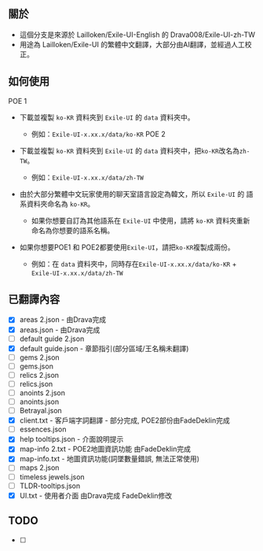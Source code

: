 ## 關於
- 這個分支是來源於 Lailloken/Exile-UI-English 的 Drava008/Exile-UI-zh-TW
- 用途為 Lailloken/Exile-UI 的繁體中文翻譯，大部分由AI翻譯，並經過人工校正。

## 如何使用
POE 1
- 下載並複製 `ko-KR` 資料夾到 `Exile-UI` 的 `data` 資料夾中。
  - 例如：`Exile-UI-x.xx.x/data/ko-KR`
POE 2
- 下載並複製 `ko-KR` 資料夾到 `Exile-UI` 的 `data` 資料夾中，把`ko-KR`改名為`zh-TW`。
  - 例如：`Exile-UI-x.xx.x/data/zh-TW`

- 由於大部分繁體中文玩家使用的聊天室語言設定為韓文，所以 `Exile-UI` 的 語系資料夾命名為 `ko-KR`。
  - 如果你想要自訂為其他語系在 `Exile-UI` 中使用，請將 `ko-KR` 資料夾重新命名為你想要的語系名稱。

- 如果你想要POE1 和 POE2都要使用`Exile-UI`，請把`ko-KR`複製成兩份。
  - 例如：在 `data` 資料夾中，同時存在`Exile-UI-x.xx.x/data/ko-KR` + `Exile-UI-x.xx.x/data/zh-TW`

## 已翻譯內容
- [x] areas 2.json              - 由Drava完成
- [x] areas.json                - 由Drava完成
- [ ] default guide 2.json
- [x] default guide.json        - 章節指引(部分區域/王名稱未翻譯)
- [ ] gems 2.json
- [ ] gems.json
- [ ] relics 2.json
- [ ] relics.json
- [ ] anoints 2.json
- [ ] anoints.json
- [ ] Betrayal.json
- [x] client.txt                - 客戶端字詞翻譯 - 部分完成, POE2部份由FadeDeklin完成
- [ ] essences.json
- [x] help tooltips.json        - 介面說明提示
- [x] map-info 2.txt            - POE2地圖資訊功能 由FadeDeklin完成
- [x] map-info.txt              - 地圖資訊功能(詞墜數量錯誤, 無法正常使用)
- [ ] maps 2.json
- [ ] timeless jewels.json
- [ ] TLDR-tooltips.json
- [x] UI.txt                    - 使用者介面 由Drava完成 FadeDeklin修改

## TODO
- [ ] 
